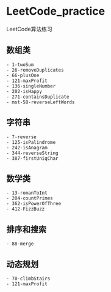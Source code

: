 # LeetCode_practice
LeetCode算法练习
## 数组类
    - 1-twoSum
    - 26-removeDuplicates
    - 66-plusOne
    - 121-maxProfit
    - 136-singleNumber
    - 202-isHappy
    - 271-containsDuplicate
    - mst-58-reverseLeftWords

## 字符串
    - 7-reverse
    - 125-isPalindrome
    - 242-isAnagram
    - 344-reverseString
    - 387-firstUniqChar
    
## 数学类
    - 13-romanToInt
    - 204-countPrimes
    - 362-isPowerOfThree
    - 412-FizzBuzz

## 排序和搜索
    - 88-merge

## 动态规划
    - 70-climbStairs
    - 121-maxProfit



